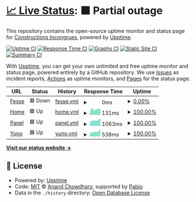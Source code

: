 # [📈 Live Status](https://www.pastis-hosting.net): <!--live status--> **🟧 Partial outage**

This repository contains the open-source uptime monitor and status page for [Constructions Incongrues](https://constructions-incongrues.net), powered by [Upptime](https://github.com/upptime/upptime).

[![Uptime CI](https://github.com/constructions-incongrues/status-pastis/workflows/Uptime%20CI/badge.svg)](https://github.com/constructions-incongrues/status-pastis/actions?query=workflow%3A%22Uptime+CI%22)
[![Response Time CI](https://github.com/constructions-incongrues/status-pastis/workflows/Response%20Time%20CI/badge.svg)](https://github.com/constructions-incongrues/status-pastis/actions?query=workflow%3A%22Response+Time+CI%22)
[![Graphs CI](https://github.com/constructions-incongrues/status-pastis/workflows/Graphs%20CI/badge.svg)](https://github.com/constructions-incongrues/status-pastis/actions?query=workflow%3A%22Graphs+CI%22)
[![Static Site CI](https://github.com/constructions-incongrues/status-pastis/workflows/Static%20Site%20CI/badge.svg)](https://github.com/constructions-incongrues/status-pastis/actions?query=workflow%3A%22Static+Site+CI%22)
[![Summary CI](https://github.com/constructions-incongrues/status-pastis/workflows/Summary%20CI/badge.svg)](https://github.com/constructions-incongrues/status-pastis/actions?query=workflow%3A%22Summary+CI%22)

With [Upptime](https://upptime.js.org), you can get your own unlimited and free uptime monitor and status page, powered entirely by a GitHub repository. We use [Issues](https://github.com/constructions-incongrues/status-pastis/issues) as incident reports, [Actions](https://github.com/constructions-incongrues/status-pastis/actions) as uptime monitors, and [Pages](https://www.pastis-hosting.net) for the status page.

<!--start: status pages-->
<!-- This summary is generated by Upptime (https://github.com/upptime/upptime) -->
<!-- Do not edit this manually, your changes will be overwritten -->
<!-- prettier-ignore -->
| URL | Status | History | Response Time | Uptime |
| --- | ------ | ------- | ------------- | ------ |
| <img alt="" src="https://icons.duckduckgo.com/ip3/fesse.pastis-hosting.net.ico" height="13"> [Fesse](https://fesse.pastis-hosting.net) | 🟥 Down | [fesse.yml](https://github.com/constructions-incongrues/status-pastis/commits/HEAD/history/fesse.yml) | <details><summary><img alt="Response time graph" src="./graphs/fesse/response-time-week.png" height="20"> 0ms</summary><br><a href="https://www.pastis-hosting.net/history/fesse"><img alt="Response time 518" src="https://img.shields.io/endpoint?url=https%3A%2F%2Fraw.githubusercontent.com%2Fconstructions-incongrues%2Fstatus-pastis%2FHEAD%2Fapi%2Ffesse%2Fresponse-time.json"></a><br><a href="https://www.pastis-hosting.net/history/fesse"><img alt="24-hour response time 0" src="https://img.shields.io/endpoint?url=https%3A%2F%2Fraw.githubusercontent.com%2Fconstructions-incongrues%2Fstatus-pastis%2FHEAD%2Fapi%2Ffesse%2Fresponse-time-day.json"></a><br><a href="https://www.pastis-hosting.net/history/fesse"><img alt="7-day response time 0" src="https://img.shields.io/endpoint?url=https%3A%2F%2Fraw.githubusercontent.com%2Fconstructions-incongrues%2Fstatus-pastis%2FHEAD%2Fapi%2Ffesse%2Fresponse-time-week.json"></a><br><a href="https://www.pastis-hosting.net/history/fesse"><img alt="30-day response time 495" src="https://img.shields.io/endpoint?url=https%3A%2F%2Fraw.githubusercontent.com%2Fconstructions-incongrues%2Fstatus-pastis%2FHEAD%2Fapi%2Ffesse%2Fresponse-time-month.json"></a><br><a href="https://www.pastis-hosting.net/history/fesse"><img alt="1-year response time 518" src="https://img.shields.io/endpoint?url=https%3A%2F%2Fraw.githubusercontent.com%2Fconstructions-incongrues%2Fstatus-pastis%2FHEAD%2Fapi%2Ffesse%2Fresponse-time-year.json"></a></details> | <details><summary><a href="https://www.pastis-hosting.net/history/fesse">0.00%</a></summary><a href="https://www.pastis-hosting.net/history/fesse"><img alt="All-time uptime 67.65%" src="https://img.shields.io/endpoint?url=https%3A%2F%2Fraw.githubusercontent.com%2Fconstructions-incongrues%2Fstatus-pastis%2FHEAD%2Fapi%2Ffesse%2Fuptime.json"></a><br><a href="https://www.pastis-hosting.net/history/fesse"><img alt="24-hour uptime 0.00%" src="https://img.shields.io/endpoint?url=https%3A%2F%2Fraw.githubusercontent.com%2Fconstructions-incongrues%2Fstatus-pastis%2FHEAD%2Fapi%2Ffesse%2Fuptime-day.json"></a><br><a href="https://www.pastis-hosting.net/history/fesse"><img alt="7-day uptime 0.00%" src="https://img.shields.io/endpoint?url=https%3A%2F%2Fraw.githubusercontent.com%2Fconstructions-incongrues%2Fstatus-pastis%2FHEAD%2Fapi%2Ffesse%2Fuptime-week.json"></a><br><a href="https://www.pastis-hosting.net/history/fesse"><img alt="30-day uptime 11.09%" src="https://img.shields.io/endpoint?url=https%3A%2F%2Fraw.githubusercontent.com%2Fconstructions-incongrues%2Fstatus-pastis%2FHEAD%2Fapi%2Ffesse%2Fuptime-month.json"></a><br><a href="https://www.pastis-hosting.net/history/fesse"><img alt="1-year uptime 67.65%" src="https://img.shields.io/endpoint?url=https%3A%2F%2Fraw.githubusercontent.com%2Fconstructions-incongrues%2Fstatus-pastis%2FHEAD%2Fapi%2Ffesse%2Fuptime-year.json"></a></details>
| <img alt="" src="https://icons.duckduckgo.com/ip3/www.pastis-hosting.net.ico" height="13"> [Home](https://www.pastis-hosting.net) | 🟩 Up | [home.yml](https://github.com/constructions-incongrues/status-pastis/commits/HEAD/history/home.yml) | <details><summary><img alt="Response time graph" src="./graphs/home/response-time-week.png" height="20"> 131ms</summary><br><a href="https://www.pastis-hosting.net/history/home"><img alt="Response time 132" src="https://img.shields.io/endpoint?url=https%3A%2F%2Fraw.githubusercontent.com%2Fconstructions-incongrues%2Fstatus-pastis%2FHEAD%2Fapi%2Fhome%2Fresponse-time.json"></a><br><a href="https://www.pastis-hosting.net/history/home"><img alt="24-hour response time 99" src="https://img.shields.io/endpoint?url=https%3A%2F%2Fraw.githubusercontent.com%2Fconstructions-incongrues%2Fstatus-pastis%2FHEAD%2Fapi%2Fhome%2Fresponse-time-day.json"></a><br><a href="https://www.pastis-hosting.net/history/home"><img alt="7-day response time 131" src="https://img.shields.io/endpoint?url=https%3A%2F%2Fraw.githubusercontent.com%2Fconstructions-incongrues%2Fstatus-pastis%2FHEAD%2Fapi%2Fhome%2Fresponse-time-week.json"></a><br><a href="https://www.pastis-hosting.net/history/home"><img alt="30-day response time 134" src="https://img.shields.io/endpoint?url=https%3A%2F%2Fraw.githubusercontent.com%2Fconstructions-incongrues%2Fstatus-pastis%2FHEAD%2Fapi%2Fhome%2Fresponse-time-month.json"></a><br><a href="https://www.pastis-hosting.net/history/home"><img alt="1-year response time 132" src="https://img.shields.io/endpoint?url=https%3A%2F%2Fraw.githubusercontent.com%2Fconstructions-incongrues%2Fstatus-pastis%2FHEAD%2Fapi%2Fhome%2Fresponse-time-year.json"></a></details> | <details><summary><a href="https://www.pastis-hosting.net/history/home">100.00%</a></summary><a href="https://www.pastis-hosting.net/history/home"><img alt="All-time uptime 100.00%" src="https://img.shields.io/endpoint?url=https%3A%2F%2Fraw.githubusercontent.com%2Fconstructions-incongrues%2Fstatus-pastis%2FHEAD%2Fapi%2Fhome%2Fuptime.json"></a><br><a href="https://www.pastis-hosting.net/history/home"><img alt="24-hour uptime 100.00%" src="https://img.shields.io/endpoint?url=https%3A%2F%2Fraw.githubusercontent.com%2Fconstructions-incongrues%2Fstatus-pastis%2FHEAD%2Fapi%2Fhome%2Fuptime-day.json"></a><br><a href="https://www.pastis-hosting.net/history/home"><img alt="7-day uptime 100.00%" src="https://img.shields.io/endpoint?url=https%3A%2F%2Fraw.githubusercontent.com%2Fconstructions-incongrues%2Fstatus-pastis%2FHEAD%2Fapi%2Fhome%2Fuptime-week.json"></a><br><a href="https://www.pastis-hosting.net/history/home"><img alt="30-day uptime 100.00%" src="https://img.shields.io/endpoint?url=https%3A%2F%2Fraw.githubusercontent.com%2Fconstructions-incongrues%2Fstatus-pastis%2FHEAD%2Fapi%2Fhome%2Fuptime-month.json"></a><br><a href="https://www.pastis-hosting.net/history/home"><img alt="1-year uptime 100.00%" src="https://img.shields.io/endpoint?url=https%3A%2F%2Fraw.githubusercontent.com%2Fconstructions-incongrues%2Fstatus-pastis%2FHEAD%2Fapi%2Fhome%2Fuptime-year.json"></a></details>
| <img alt="" src="https://icons.duckduckgo.com/ip3/panel.pastis-hosting.net.ico" height="13"> [Panel](https://panel.pastis-hosting.net) | 🟩 Up | [panel.yml](https://github.com/constructions-incongrues/status-pastis/commits/HEAD/history/panel.yml) | <details><summary><img alt="Response time graph" src="./graphs/panel/response-time-week.png" height="20"> 1063ms</summary><br><a href="https://www.pastis-hosting.net/history/panel"><img alt="Response time 1072" src="https://img.shields.io/endpoint?url=https%3A%2F%2Fraw.githubusercontent.com%2Fconstructions-incongrues%2Fstatus-pastis%2FHEAD%2Fapi%2Fpanel%2Fresponse-time.json"></a><br><a href="https://www.pastis-hosting.net/history/panel"><img alt="24-hour response time 968" src="https://img.shields.io/endpoint?url=https%3A%2F%2Fraw.githubusercontent.com%2Fconstructions-incongrues%2Fstatus-pastis%2FHEAD%2Fapi%2Fpanel%2Fresponse-time-day.json"></a><br><a href="https://www.pastis-hosting.net/history/panel"><img alt="7-day response time 1063" src="https://img.shields.io/endpoint?url=https%3A%2F%2Fraw.githubusercontent.com%2Fconstructions-incongrues%2Fstatus-pastis%2FHEAD%2Fapi%2Fpanel%2Fresponse-time-week.json"></a><br><a href="https://www.pastis-hosting.net/history/panel"><img alt="30-day response time 1064" src="https://img.shields.io/endpoint?url=https%3A%2F%2Fraw.githubusercontent.com%2Fconstructions-incongrues%2Fstatus-pastis%2FHEAD%2Fapi%2Fpanel%2Fresponse-time-month.json"></a><br><a href="https://www.pastis-hosting.net/history/panel"><img alt="1-year response time 1072" src="https://img.shields.io/endpoint?url=https%3A%2F%2Fraw.githubusercontent.com%2Fconstructions-incongrues%2Fstatus-pastis%2FHEAD%2Fapi%2Fpanel%2Fresponse-time-year.json"></a></details> | <details><summary><a href="https://www.pastis-hosting.net/history/panel">100.00%</a></summary><a href="https://www.pastis-hosting.net/history/panel"><img alt="All-time uptime 100.00%" src="https://img.shields.io/endpoint?url=https%3A%2F%2Fraw.githubusercontent.com%2Fconstructions-incongrues%2Fstatus-pastis%2FHEAD%2Fapi%2Fpanel%2Fuptime.json"></a><br><a href="https://www.pastis-hosting.net/history/panel"><img alt="24-hour uptime 100.00%" src="https://img.shields.io/endpoint?url=https%3A%2F%2Fraw.githubusercontent.com%2Fconstructions-incongrues%2Fstatus-pastis%2FHEAD%2Fapi%2Fpanel%2Fuptime-day.json"></a><br><a href="https://www.pastis-hosting.net/history/panel"><img alt="7-day uptime 100.00%" src="https://img.shields.io/endpoint?url=https%3A%2F%2Fraw.githubusercontent.com%2Fconstructions-incongrues%2Fstatus-pastis%2FHEAD%2Fapi%2Fpanel%2Fuptime-week.json"></a><br><a href="https://www.pastis-hosting.net/history/panel"><img alt="30-day uptime 100.00%" src="https://img.shields.io/endpoint?url=https%3A%2F%2Fraw.githubusercontent.com%2Fconstructions-incongrues%2Fstatus-pastis%2FHEAD%2Fapi%2Fpanel%2Fuptime-month.json"></a><br><a href="https://www.pastis-hosting.net/history/panel"><img alt="1-year uptime 100.00%" src="https://img.shields.io/endpoint?url=https%3A%2F%2Fraw.githubusercontent.com%2Fconstructions-incongrues%2Fstatus-pastis%2FHEAD%2Fapi%2Fpanel%2Fuptime-year.json"></a></details>
| <img alt="" src="https://icons.duckduckgo.com/ip3/yuno.pastis-hosting.net.ico" height="13"> [Yuno](https://yuno.pastis-hosting.net) | 🟩 Up | [yuno.yml](https://github.com/constructions-incongrues/status-pastis/commits/HEAD/history/yuno.yml) | <details><summary><img alt="Response time graph" src="./graphs/yuno/response-time-week.png" height="20"> 538ms</summary><br><a href="https://www.pastis-hosting.net/history/yuno"><img alt="Response time 528" src="https://img.shields.io/endpoint?url=https%3A%2F%2Fraw.githubusercontent.com%2Fconstructions-incongrues%2Fstatus-pastis%2FHEAD%2Fapi%2Fyuno%2Fresponse-time.json"></a><br><a href="https://www.pastis-hosting.net/history/yuno"><img alt="24-hour response time 508" src="https://img.shields.io/endpoint?url=https%3A%2F%2Fraw.githubusercontent.com%2Fconstructions-incongrues%2Fstatus-pastis%2FHEAD%2Fapi%2Fyuno%2Fresponse-time-day.json"></a><br><a href="https://www.pastis-hosting.net/history/yuno"><img alt="7-day response time 538" src="https://img.shields.io/endpoint?url=https%3A%2F%2Fraw.githubusercontent.com%2Fconstructions-incongrues%2Fstatus-pastis%2FHEAD%2Fapi%2Fyuno%2Fresponse-time-week.json"></a><br><a href="https://www.pastis-hosting.net/history/yuno"><img alt="30-day response time 546" src="https://img.shields.io/endpoint?url=https%3A%2F%2Fraw.githubusercontent.com%2Fconstructions-incongrues%2Fstatus-pastis%2FHEAD%2Fapi%2Fyuno%2Fresponse-time-month.json"></a><br><a href="https://www.pastis-hosting.net/history/yuno"><img alt="1-year response time 528" src="https://img.shields.io/endpoint?url=https%3A%2F%2Fraw.githubusercontent.com%2Fconstructions-incongrues%2Fstatus-pastis%2FHEAD%2Fapi%2Fyuno%2Fresponse-time-year.json"></a></details> | <details><summary><a href="https://www.pastis-hosting.net/history/yuno">100.00%</a></summary><a href="https://www.pastis-hosting.net/history/yuno"><img alt="All-time uptime 99.98%" src="https://img.shields.io/endpoint?url=https%3A%2F%2Fraw.githubusercontent.com%2Fconstructions-incongrues%2Fstatus-pastis%2FHEAD%2Fapi%2Fyuno%2Fuptime.json"></a><br><a href="https://www.pastis-hosting.net/history/yuno"><img alt="24-hour uptime 100.00%" src="https://img.shields.io/endpoint?url=https%3A%2F%2Fraw.githubusercontent.com%2Fconstructions-incongrues%2Fstatus-pastis%2FHEAD%2Fapi%2Fyuno%2Fuptime-day.json"></a><br><a href="https://www.pastis-hosting.net/history/yuno"><img alt="7-day uptime 100.00%" src="https://img.shields.io/endpoint?url=https%3A%2F%2Fraw.githubusercontent.com%2Fconstructions-incongrues%2Fstatus-pastis%2FHEAD%2Fapi%2Fyuno%2Fuptime-week.json"></a><br><a href="https://www.pastis-hosting.net/history/yuno"><img alt="30-day uptime 100.00%" src="https://img.shields.io/endpoint?url=https%3A%2F%2Fraw.githubusercontent.com%2Fconstructions-incongrues%2Fstatus-pastis%2FHEAD%2Fapi%2Fyuno%2Fuptime-month.json"></a><br><a href="https://www.pastis-hosting.net/history/yuno"><img alt="1-year uptime 99.98%" src="https://img.shields.io/endpoint?url=https%3A%2F%2Fraw.githubusercontent.com%2Fconstructions-incongrues%2Fstatus-pastis%2FHEAD%2Fapi%2Fyuno%2Fuptime-year.json"></a></details>

<!--end: status pages-->

[**Visit our status website →**](https://www.pastis-hosting.net)

## 📄 License

- Powered by: [Upptime](https://github.com/upptime/upptime)
- Code: [MIT](./LICENSE) © [Anand Chowdhary](https://anandchowdhary.com), supported by [Pabio](https://pabio.com)
- Data in the `./history` directory: [Open Database License](https://opendatacommons.org/licenses/odbl/1-0/)
